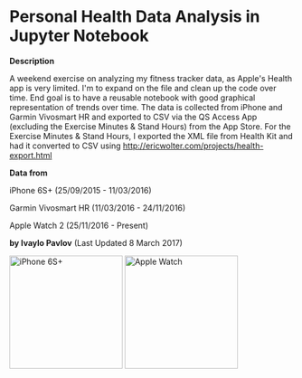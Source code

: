 # Personal Health Data Analysis in Jupyter Notebook

**Description**

A weekend exercise on analyzing my fitness tracker data, as Apple's Health app is very limited.
I'm to expand on the file and clean up the code over time. End goal is to have a reusable notebook with good graphical representation of trends over time. The data is collected from iPhone and Garmin Vivosmart HR and exported to CSV via the QS Access App (excluding the Exercise Minutes & Stand Hours) from the App Store.
For the Exercise Minutes & Stand Hours, I exported the XML file from Health Kit and had it converted to CSV using http://ericwolter.com/projects/health-export.html 

**Data from**

iPhone 6S+ (25/09/2015 - 11/03/2016)

Garmin Vivosmart HR (11/03/2016 - 24/11/2016)

Apple Watch 2 (25/11/2016 - Present)

**by Ivaylo Pavlov** (Last Updated 8 March 2017)

<img src="https://static.garmincdn.com/en/products/010-01955-00/g/cf-lg.jpg" alt="iPhone 6S+" width="200" height="200">
<img src="http://target.scene7.com/is/image/Target/16867615?wid=450&hei=450&fmt=pjpeg" alt="Apple Watch" width="200" height="200">

